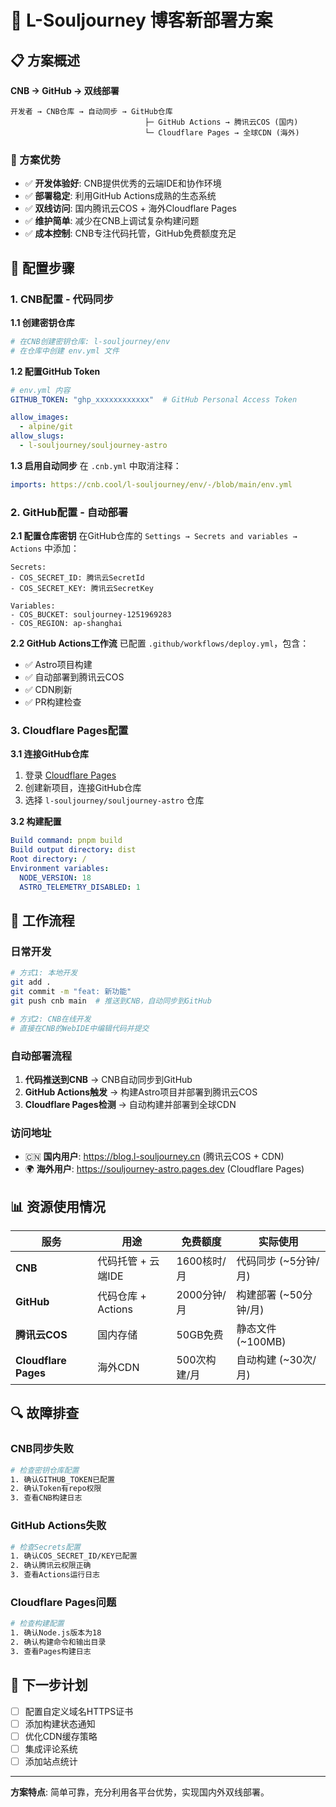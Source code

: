 # 🚀 L-Souljourney 博客新部署方案

## 📋 方案概述

**CNB → GitHub → 双线部署**

```
开发者 → CNB仓库 → 自动同步 → GitHub仓库
                              ├─ GitHub Actions → 腾讯云COS (国内)
                              └─ Cloudflare Pages → 全球CDN (海外)
```

### 🎯 方案优势

- ✅ **开发体验好**: CNB提供优秀的云端IDE和协作环境
- ✅ **部署稳定**: 利用GitHub Actions成熟的生态系统
- ✅ **双线访问**: 国内腾讯云COS + 海外Cloudflare Pages
- ✅ **维护简单**: 减少在CNB上调试复杂构建问题
- ✅ **成本控制**: CNB专注代码托管，GitHub免费额度充足

## 🔧 配置步骤

### 1. CNB配置 - 代码同步

**1.1 创建密钥仓库**
```bash
# 在CNB创建密钥仓库: l-souljourney/env
# 在仓库中创建 env.yml 文件
```

**1.2 配置GitHub Token**
```yaml
# env.yml 内容
GITHUB_TOKEN: "ghp_xxxxxxxxxxxx"  # GitHub Personal Access Token

allow_images:
  - alpine/git
allow_slugs:
  - l-souljourney/souljourney-astro
```

**1.3 启用自动同步**
在 `.cnb.yml` 中取消注释：
```yaml
imports: https://cnb.cool/l-souljourney/env/-/blob/main/env.yml
```

### 2. GitHub配置 - 自动部署

**2.1 配置仓库密钥**
在GitHub仓库的 `Settings → Secrets and variables → Actions` 中添加：

```
Secrets:
- COS_SECRET_ID: 腾讯云SecretId
- COS_SECRET_KEY: 腾讯云SecretKey

Variables:
- COS_BUCKET: souljourney-1251969283
- COS_REGION: ap-shanghai
```

**2.2 GitHub Actions工作流**
已配置 `.github/workflows/deploy.yml`，包含：
- ✅ Astro项目构建
- ✅ 自动部署到腾讯云COS
- ✅ CDN刷新
- ✅ PR构建检查

### 3. Cloudflare Pages配置

**3.1 连接GitHub仓库**
1. 登录 [Cloudflare Pages](https://pages.cloudflare.com/)
2. 创建新项目，连接GitHub仓库
3. 选择 `l-souljourney/souljourney-astro` 仓库

**3.2 构建配置**
```yaml
Build command: pnpm build
Build output directory: dist
Root directory: /
Environment variables:
  NODE_VERSION: 18
  ASTRO_TELEMETRY_DISABLED: 1
```

## 🔄 工作流程

### 日常开发

```bash
# 方式1: 本地开发
git add .
git commit -m "feat: 新功能"
git push cnb main  # 推送到CNB，自动同步到GitHub

# 方式2: CNB在线开发
# 直接在CNB的WebIDE中编辑代码并提交
```

### 自动部署流程

1. **代码推送到CNB** → CNB自动同步到GitHub
2. **GitHub Actions触发** → 构建Astro项目并部署到腾讯云COS
3. **Cloudflare Pages检测** → 自动构建并部署到全球CDN

### 访问地址

- 🇨🇳 **国内用户**: https://blog.l-souljourney.cn (腾讯云COS + CDN)
- 🌍 **海外用户**: https://souljourney-astro.pages.dev (Cloudflare Pages)

## 📊 资源使用情况

| 服务 | 用途 | 免费额度 | 实际使用 |
|------|------|----------|----------|
| **CNB** | 代码托管 + 云端IDE | 1600核时/月 | 代码同步 (~5分钟/月) |
| **GitHub** | 代码仓库 + Actions | 2000分钟/月 | 构建部署 (~50分钟/月) |
| **腾讯云COS** | 国内存储 | 50GB免费 | 静态文件 (~100MB) |
| **Cloudflare Pages** | 海外CDN | 500次构建/月 | 自动构建 (~30次/月) |

## 🔍 故障排查

### CNB同步失败
```bash
# 检查密钥仓库配置
1. 确认GITHUB_TOKEN已配置
2. 确认Token有repo权限
3. 查看CNB构建日志
```

### GitHub Actions失败
```bash
# 检查Secrets配置
1. 确认COS_SECRET_ID/KEY已配置
2. 确认腾讯云权限正确
3. 查看Actions运行日志
```

### Cloudflare Pages问题
```bash
# 检查构建配置
1. 确认Node.js版本为18
2. 确认构建命令和输出目录
3. 查看Pages构建日志
```

## 🚀 下一步计划

- [ ] 配置自定义域名HTTPS证书
- [ ] 添加构建状态通知
- [ ] 优化CDN缓存策略
- [ ] 集成评论系统
- [ ] 添加站点统计

---

**方案特点**: 简单可靠，充分利用各平台优势，实现国内外双线部署。 